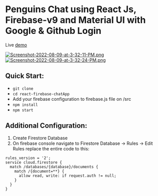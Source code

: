 Penguins Chat using React Js, Firebase-v9 and Material UI with Google & Github Login
=====================================

Live [demo](https://penguine-chat.netlify.app/)

[![Screenshot-2022-08-09-at-3-32-11-PM.png](https://i.postimg.cc/rs8pg1fp/Screenshot-2022-08-09-at-3-32-11-PM.png)](https://postimg.cc/ygbB8Z4q)
[![Screenshot-2022-08-09-at-3-32-24-PM.png](https://i.postimg.cc/br3w5Z59/Screenshot-2022-08-09-at-3-32-24-PM.png)](https://postimg.cc/WqqVF1Td)

Quick Start:
------------

- ``` git clone ```
- ``` cd react-firebase-chatApp ```
- Add your firebase configuration to firebase.js file on /src
- ``` npm install ```
- ``` npm start ```


Additional Configuration:
-------------------------

1. Create Firestore Database
2. On firebase console navigate to Firestore Database -> Rules -> Edit Rules 
   replace the entire code to this:




```
rules_version = '2';
service cloud.firestore {
  match /databases/{database}/documents {
    match /{document=**} {
      allow read, write: if request.auth != null;
    }
  }
}
```
